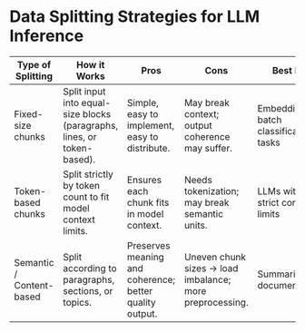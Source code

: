 # Data Splitting Strategies for LLM Inference

| **Type of Splitting**      | **How it Works**                                                                 | **Pros**                                                    | **Cons**                                                   | **Best For**                                       |
|-----------------------------|---------------------------------------------------------------------------------|------------------------------------------------------------|-----------------------------------------------------------|---------------------------------------------------|
| Fixed-size chunks           | Split input into equal-size blocks (paragraphs, lines, or token-based).        | Simple, easy to implement, easy to distribute.            | May break context; output coherence may suffer.          | Embeddings, batch classification tasks          |
| Token-based chunks          | Split strictly by token count to fit model context limits.                     | Ensures each chunk fits in model context.                 | Needs tokenization; may break semantic units.            | LLMs with strict context limits                 |
| Semantic / Content-based    | Split according to paragraphs, sections, or topics.                             | Preserves meaning and coherence; better quality output.   | Uneven chunk sizes → load imbalance; more preprocessing. | Summarization, document QA                       |

